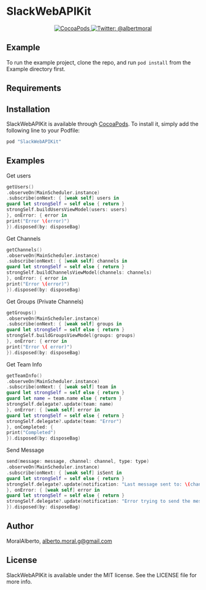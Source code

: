 # SlackWebAPIKit

<p align="center">
<a href="https://cocoapods.org/pods/SlackWebAPIKit">
<img src="https://img.shields.io/cocoapods/v/SlackWebAPIKit.svg" alt="CocoaPods" />
</a>
<a href="https://twitter.com/albertmoral">
<img src="https://img.shields.io/badge/contact-@albertmoral-blue.svg?style=flat" alt="Twitter: @albertmoral" />
</a>
</p>


## Example

To run the example project, clone the repo, and run `pod install` from the Example directory first.

## Requirements

## Installation

SlackWebAPIKit is available through [CocoaPods](http://cocoapods.org). To install
it, simply add the following line to your Podfile:

```ruby
pod "SlackWebAPIKit"
```

## Examples

Get users

```swift
getUsers()
.observeOn(MainScheduler.instance)
.subscribe(onNext: { [weak self] users in
guard let strongSelf = self else { return }
strongSelf.buildUsersViewModel(users: users)
}, onError: { error in
print("Error \(error)")
}).disposed(by: disposeBag)
```

Get Channels

```swift
getChannels()
.observeOn(MainScheduler.instance)
.subscribe(onNext: { [weak self] channels in
guard let strongSelf = self else { return }
strongSelf.buildChannelsViewModel(channels: channels)
}, onError: { error in
print("Error \(error)")
}).disposed(by: disposeBag)
```

Get Groups (Private Channels)

```swift
getGroups()
.observeOn(MainScheduler.instance)
.subscribe(onNext: { [weak self] groups in
guard let strongSelf = self else { return }
strongSelf.buildGroupsViewModel(groups: groups)
}, onError: { error in
print("Error \( error)")
}).disposed(by: disposeBag)
```

Get Team Info

```swift
getTeamInfo()
.observeOn(MainScheduler.instance)
.subscribe(onNext: { [weak self] team in
guard let strongSelf = self else { return }
guard let name = team.name else { return }
strongSelf.delegate?.update(team: name)
}, onError: { [weak self] error in
guard let strongSelf = self else { return }
strongSelf.delegate?.update(team: "Error")
}, onCompleted: {
print("Completed")
}).disposed(by: disposeBag)
```

Send Message

```swift
send(message: message, channel: channel, type: type)
.observeOn(MainScheduler.instance)
.subscribe(onNext: { [weak self] isSent in
guard let strongSelf = self else { return }
strongSelf.delegate?.update(notification: "Last message sent to: \(channel)")
}, onError: { [weak self] error in
guard let strongSelf = self else { return }
strongSelf.delegate?.update(notification: "Error trying to send the message")
}).disposed(by: disposeBag)
```

## Author

MoralAlberto, alberto.moral.g@gmail.com

## License

SlackWebAPIKit is available under the MIT license. See the LICENSE file for more info.
